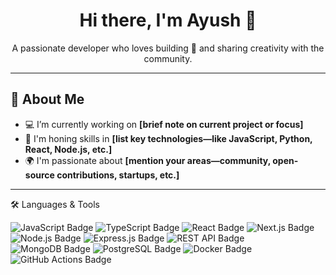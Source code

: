 <!-- Add this as the much-condensed header -->
<h1 align="center">Hi there, I'm Ayush 👋</h1>
<p align="center">A passionate developer who loves building 🚀 and sharing creativity with the community.</p>

---

## 🔧 About Me
- 💻 I’m currently working on **[brief note on current project or focus]**
- 🌱 I'm honing skills in **[list key technologies—like JavaScript, Python, React, Node.js, etc.]**
- 🌍 I'm passionate about **[mention your areas—community, open-source contributions, startups, etc.]**

---

🛠️ Languages & Tools
<p align="left"> <img src="https://img.shields.io/badge/JavaScript-F7DF1E?style=for-the-badge&logo=javascript&logoColor=black" alt="JavaScript Badge"/> <img src="https://img.shields.io/badge/TypeScript-007ACC?style=for-the-badge&logo=typescript&logoColor=white" alt="TypeScript Badge"/> <img src="https://img.shields.io/badge/React-20232A?style=for-the-badge&logo=react&logoColor=61DAFB" alt="React Badge"/> <img src="https://img.shields.io/badge/Next.js-000000?style=for-the-badge&logo=nextdotjs&logoColor=white" alt="Next.js Badge"/> <img src="https://img.shields.io/badge/Node.js-339933?style=for-the-badge&logo=nodedotjs&logoColor=white" alt="Node.js Badge"/> <img src="https://img.shields.io/badge/Express.js-000000?style=for-the-badge&logo=express&logoColor=white" alt="Express.js Badge"/> <img src="https://img.shields.io/badge/REST%20API-FF6C37?style=for-the-badge&logo=api&logoColor=white" alt="REST API Badge"/> <img src="https://img.shields.io/badge/MongoDB-47A248?style=for-the-badge&logo=mongodb&logoColor=white" alt="MongoDB Badge"/> <img src="https://img.shields.io/badge/PostgreSQL-336791?style=for-the-badge&logo=postgresql&logoColor=white" alt="PostgreSQL Badge"/> <img src="https://img.shields.io/badge/Docker-2496ED?style=for-the-badge&logo=docker&logoColor=white" alt="Docker Badge"/> <img src="https://img.shields.io/badge/GitHub%20Actions-2088FF?style=for-the-badge&logo=github-actions&logoColor=white" alt="GitHub Actions Badge"/> </p>

